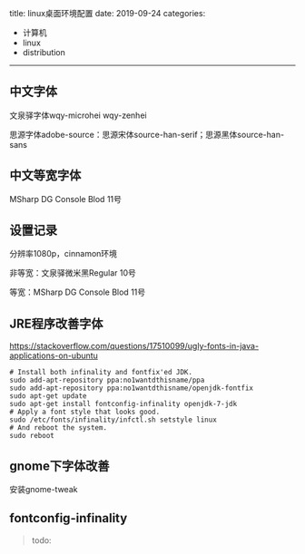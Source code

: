 title: linux桌面环境配置
date: 2019-09-24
categories:
- 计算机
- linux
- distribution


---



## 中文字体

文泉驿字体wqy-microhei wqy-zenhei

思源字体adobe-source：思源宋体source-han-serif；思源黑体source-han-sans





## 中文等宽字体

MSharp DG Console Blod 11号



## 设置记录

分辨率1080p，cinnamon环境

非等宽：文泉驿微米黑Regular 10号

等宽：MSharp DG Console Blod 11号

## JRE程序改善字体

https://stackoverflow.com/questions/17510099/ugly-fonts-in-java-applications-on-ubuntu

```
# Install both infinality and fontfix'ed JDK.
sudo add-apt-repository ppa:no1wantdthisname/ppa
sudo add-apt-repository ppa:no1wantdthisname/openjdk-fontfix
sudo apt-get update
sudo apt-get install fontconfig-infinality openjdk-7-jdk
# Apply a font style that looks good.
sudo /etc/fonts/infinality/infctl.sh setstyle linux
# And reboot the system.
sudo reboot
```

## gnome下字体改善
安装gnome-tweak



## fontconfig-infinality

> todo: 